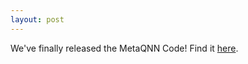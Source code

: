 ```yaml
---
layout: post
---
```


We've finally released the MetaQNN Code! Find it [here](https://github.com/bowenbaker/metaqnn).